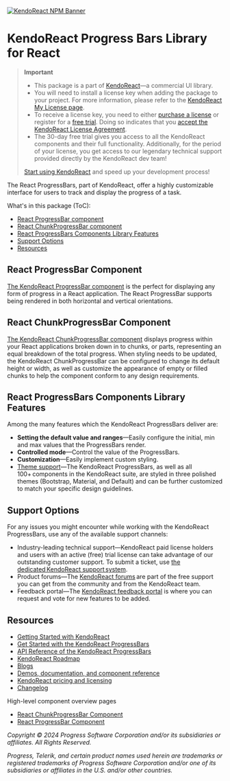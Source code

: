 <a href="https://www.telerik.com/kendo-react-ui?utm_medium=referral&utm_source=npm&utm_campaign=kendo-ui-react-trial-npm-progressbars&utm_content=banner" target="_blank">
<img src="https://www.telerik.com/kendo-react-ui/components/npm-banner.svg" alt="KendoReact NPM Banner">
</a>

# KendoReact Progress Bars Library for React

> **Important**
> * This package is а part of [KendoReact](https://www.telerik.com/kendo-react-ui?utm_medium=referral&utm_source=npm&utm_campaign=kendo-ui-react-trial-npm-progressbars)&mdash;a commercial UI library.
> * You will need to install a license key when adding the package to your project. For more information, please refer to the [KendoReact My License page](https://www.telerik.com/kendo-react-ui/components/my-license/?utm_medium=referral&utm_source=npm&utm_campaign=kendo-ui-react-trial-npm-progressbars).
> * To receive a license key, you need to either [purchase a license](https://www.telerik.com/kendo-react-ui/pricing?utm_medium=referral&utm_source=npm&utm_campaign=kendo-ui-react-trial-npm-progressbars) or register for a [free trial](https://www.telerik.com/try/kendo-react-ui?utm_medium=referral&utm_source=npm&utm_campaign=kendo-ui-react-trial-npm-progressbars). Doing so indicates that you [accept the KendoReact License Agreement](https://www.telerik.com/purchase/license-agreement/progress-kendoreact?utm_medium=referral&utm_source=npm&utm_campaign=kendo-ui-react-trial-npm-progressbars).
> * The 30-day free trial gives you access to all the KendoReact components and their full functionality. Additionally, for the period of your license, you get access to our legendary technical support provided directly by the KendoReact dev team!
>
> [Start using KendoReact](https://www.telerik.com/try/kendo-react-ui?utm_medium=referral&utm_source=npm&utm_campaign=kendo-ui-react-trial-npm-progressbars) and speed up your development process!

The React ProgressBars, part of KendoReact, offer a highly customizable interface for users to track and display the progress of a task.

What's in this package (ToC):

* [React ProgressBar component](#react-progressbar-component)
* [React ChunkProgressBar component](#react-chunkprogressbar-component)
* [React ProgressBars Components Library Features](#react-progressbars-library-shared-features)
* [Support Options](#support-options)
* [Resources](#resources)

## React ProgressBar Component

[The KendoReact ProgressBar component](https://www.telerik.com/kendo-react-ui/components/progressbars/progressbar/?utm_medium=referral&utm_source=npm&utm_campaign=kendo-ui-react-trial-npm-progressbars) is the perfect for displaying any form of progress in a React application. The React ProgressBar supports being rendered in both horizontal and vertical orientations.

## React ChunkProgressBar Component

[The KendoReact ChunkProgressBar component](https://www.telerik.com/kendo-react-ui/components/progressbars/chunkprogressbar/?utm_medium=referral&utm_source=npm&utm_campaign=kendo-ui-react-trial-npm-progressbars) displays progress within your React applications broken down in to chunks, or parts, representing an equal breakdown of the total progress. When styling needs to be updated, the KendoReact ChunkProgressBar can be configured to change its default height or width, as well as customize the appearance of empty or filled chunks to help the component conform to any design requirements.

## React ProgressBars Components Library Features

Among the many features which the KendoReact ProgressBars deliver are:

* **Setting the default value and ranges**&mdash;Easily configure the initial, min and max values that the ProgressBars render.
* **Controlled mode**&mdash;Control the value of the ProgressBars.
* **Customization**&mdash;Easily implement custom styling.
* [Theme support](https://www.telerik.com/kendo-react-ui/components/styling/?utm_medium=referral&utm_source=npm&utm_campaign=kendo-ui-react-trial-npm-progressbars)&mdash;The KendoReact ProgressBars, as well as all 100+ components in the KendoReact suite, are styled in three polished themes (Bootstrap, Material, and Default) and can be further customized to match your specific design guidelines.

## Support Options

For any issues you might encounter while working with the KendoReact ProgressBars, use any of the available support channels:

* Industry-leading technical support&mdash;KendoReact paid license holders and users with an active (free) trial license can take advantage of our outstanding customer support. To submit a ticket, use [the dedicated KendoReact support system](https://www.telerik.com/account/support-tickets?utm_medium=referral&utm_source=npm&utm_campaign=kendo-ui-react-trial-npm-progressbars).
* Product forums&mdash;The [KendoReact forums](https://www.telerik.com/forums/kendo-ui-react?utm_medium=referral&utm_source=npm&utm_campaign=kendo-ui-react-trial-npm-progressbars) are part of the free support you can get from the community and from the KendoReact team.
* Feedback portal&mdash;The [KendoReact feedback portal](https://feedback.telerik.com/kendo-react-ui?utm_medium=referral&utm_source=npm&utm_campaign=kendo-ui-react-trial-npm-progressbars) is where you can request and vote for new features to be added.

## Resources

* [Getting Started with KendoReact](https://www.telerik.com/kendo-react-ui/components/getting-started/?utm_medium=referral&utm_source=npm&utm_campaign=kendo-ui-react-trial-npm-progressbars)
* [Get Started with the KendoReact ProgressBars](https://www.telerik.com/kendo-react-ui/components/progressbars/?utm_medium=referral&utm_source=npm&utm_campaign=kendo-ui-react-trial-npm-progressbars)
* [API Reference of the KendoReact ProgressBars](https://www.telerik.com/kendo-react-ui/components/progressbars/api/?utm_medium=referral&utm_source=npm&utm_campaign=kendo-ui-react-trial-npm-progressbars)
* [KendoReact Roadmap](https://www.telerik.com/support/whats-new/kendo-react-ui/roadmap?utm_medium=referral&utm_source=npm&utm_campaign=kendo-ui-react-trial-npm-progressbars)
* [Blogs](https://www.telerik.com/blogs/tag/kendoreact?utm_medium=referral&utm_source=npm&utm_campaign=kendo-ui-react-trial-npm-progressbars)
* [Demos, documentation, and component reference](https://www.telerik.com/kendo-react-ui/components/?utm_medium=referral&utm_source=npm&utm_campaign=kendo-ui-react-trial-npm-progressbars)
* [KendoReact pricing and licensing](https://www.telerik.com/kendo-react-ui/pricing?utm_medium=referral&utm_source=npm&utm_campaign=kendo-ui-react-trial-npm-progressbars)
* [Changelog](https://www.telerik.com/kendo-react-ui/components/changelogs/ui-for-react/?utm_medium=referral&utm_source=npm&utm_campaign=kendo-ui-react-trial-npm-progressbars)

High-level component overview pages

* [React ChunkProgressBar Component](https://www.telerik.com/kendo-react-ui/chunkprogressbar)
* [React ProgressBar Component](https://www.telerik.com/kendo-react-ui/progressbar)

*Copyright © 2024 Progress Software Corporation and/or its subsidiaries or affiliates. All Rights Reserved.*

*Progress, Telerik, and certain product names used herein are trademarks or registered trademarks of Progress Software Corporation and/or one of its subsidiaries or affiliates in the U.S. and/or other countries.*
